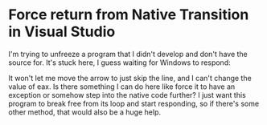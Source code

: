 
# Force return from Native Transition in Visual Studio

I'm trying to unfreeze a program that I didn't develop and don't have the source for.
It's stuck here, I guess waiting for Windows to respond:


It won't let me move the arrow to just skip the line, and I can't change the value of eax. Is there something I can do here like force it to have an exception or somehow step into the native code further?
I just want this program to break free from its loop and start responding, so if there's some other method, that would also be a huge help.

        